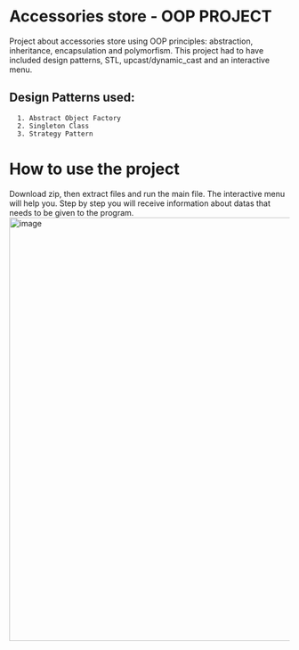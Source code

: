 # Accessories store - OOP PROJECT

Project about accessories store using OOP principles: abstraction, inheritance, encapsulation and polymorfism. 
This project had to have included design patterns, STL, upcast/dynamic_cast and an interactive menu.

## Design Patterns used:
      1. Abstract Object Factory
      2. Singleton Class
      3. Strategy Pattern
     
# How to use the project

Download zip, then extract files and run the main file. The interactive menu will help you. Step by step you will receive information about datas that needs to be given to the program. 
<img width="760" alt="image" src="https://user-images.githubusercontent.com/92989083/218813459-1b67772e-cdd5-44f4-8a2d-25648a45feb1.png">


